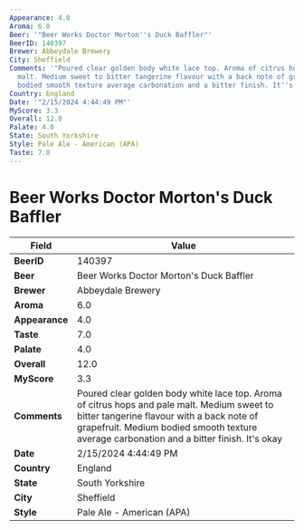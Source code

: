 ```yaml
---
Appearance: 4.0
Aroma: 6.0
Beer: '"Beer Works Doctor Morton''s Duck Baffler"'
BeerID: 140397
Brewer: Abbeydale Brewery
City: Sheffield
Comments: '"Poured clear golden body white lace top. Aroma of citrus hops and pale
  malt. Medium sweet to bitter tangerine flavour with a back note of grapefruit. Medium
  bodied smooth texture average carbonation and a bitter finish. It''s okay "'
Country: England
Date: '"2/15/2024 4:44:49 PM"'
MyScore: 3.3
Overall: 12.0
Palate: 4.0
State: South Yorkshire
Style: Pale Ale - American (APA)
Taste: 7.0
---
```


# Beer Works Doctor Morton's Duck Baffler

| Field         | Value |
|---------------|-------|
| **BeerID** | 140397 |
| **Beer** | Beer Works Doctor Morton's Duck Baffler |
| **Brewer** | Abbeydale Brewery |
| **Aroma** | 6.0 |
| **Appearance** | 4.0 |
| **Taste** | 7.0 |
| **Palate** | 4.0 |
| **Overall** | 12.0 |
| **MyScore** | 3.3 |
| **Comments** | Poured clear golden body white lace top. Aroma of citrus hops and pale malt. Medium sweet to bitter tangerine flavour with a back note of grapefruit. Medium bodied smooth texture average carbonation and a bitter finish. It's okay  |
| **Date** | 2/15/2024 4:44:49 PM |
| **Country** | England |
| **State** | South Yorkshire |
| **City** | Sheffield |
| **Style** | Pale Ale - American (APA) |
